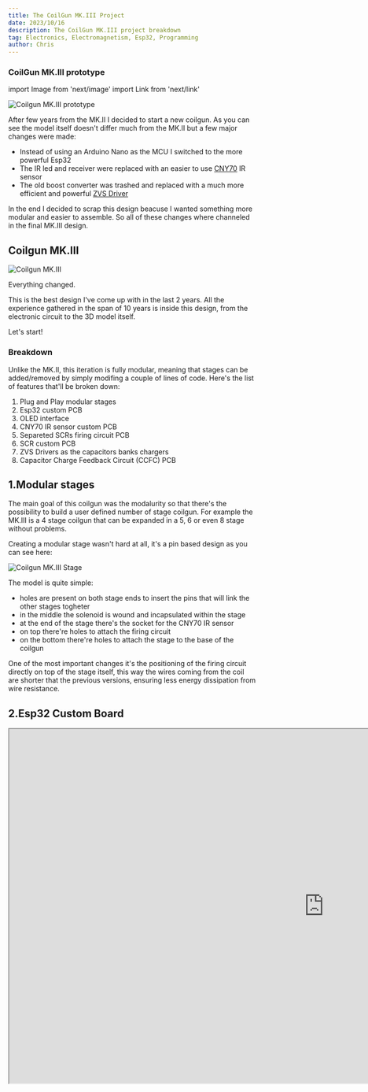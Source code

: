 ```yaml
---
title: The CoilGun MK.III Project
date: 2023/10/16
description: The CoilGun MK.III project breakdown
tag: Electronics, Electromagnetism, Esp32, Programming
author: Chris
---
```


### CoilGun MK.III prototype

import Image from 'next/image'
import Link from 'next/link'

<Image
  src="/images/Coilgun_MK3/Coilgun_MK3_Prototype.png"
  alt="Coilgun MK.III prototype"
  width={2016}
  height={1134}
  priority
  className="next-image"
/>

<p>After few years from the MK.II I decided to start a new coilgun. As you can see the model itself doesn't differ much from the MK.II but a few major changes were made:</p>

- Instead of using an Arduino Nano as the MCU I switched to the more powerful Esp32
- The IR led and receiver were replaced with an easier to use [CNY70](https://www2.mouser.com/ProductDetail/Vishay-Semiconductors/CNY70?qs=%2Fjqivxn91cdreAm7vR28%252BA%3D%3D) IR sensor
- The old boost converter was trashed and replaced with a much more efficient and powerful [ZVS Driver]()

<p>In the end I decided to scrap this design beacuse I wanted something more modular and easier to assemble. So all of these changes where channeled in the final MK.III design.</p>

## Coilgun MK.III

<Image
  src="/images/Coilgun_MK3/Coilgun_MK3.png"
  alt="Coilgun MK.III"
  width={2016}
  height={1134}
  priority
  className="next-image"
/>

<p>Everything changed.</p>

<p>This is the best design I've come up with in the last 2 years. All the experience gathered in the span of 10 years is inside this design, from the electronic circuit to the 3D model itself.</p>

<p>Let's start!</p>

### Breakdown

<p>Unlike the MK.II, this iteration is fully modular, meaning that stages can be added/removed by simply modifing a couple of lines of code.
Here's the list of features that'll be broken down:</p>

1. <Link href="#Modular_Stages">Plug and Play modular stages</Link>
2. <Link href="#Esp32">Esp32 custom PCB</Link>
3. OLED interface
4. CNY70 IR sensor custom PCB
5. Separeted SCRs firing circuit PCB
6. SCR custom PCB 
7. ZVS Drivers as the capacitors banks chargers
8. Capacitor Charge Feedback Circuit (CCFC) PCB

<div id="Modular_Stages">

## 1.Modular stages

<p>The main goal of this coilgun was the modalurity so that there's the possibility to build a user defined number of stage coilgun. For example the MK.III is a 4 stage coilgun that can be expanded in a 5, 6 or even 8 stage without problems.</p>

<p>Creating a modular stage wasn't hard at all, it's a pin based design as you can see here:</p>

<Image
  src="/images/Coilgun_MK3/Stage.gif"
  alt="Coilgun MK.III Stage"
  width={1920}
  height={1080}
  priority
  className="next-image"
/>

<p>The model is quite simple: </p>

- holes are present on both stage ends to insert the pins that will link the other stages togheter 
- in the middle the solenoid is wound and incapsulated within the stage 
- at the end of the stage there's the socket for the CNY70 IR sensor
- on top there're holes to attach the firing circuit
- on the bottom there're holes to attach the stage to the base of the coilgun

<p>One of the most important changes it's the positioning of the firing circuit directly on top of the stage itself, this way the wires coming from the coil are shorter that the previous versions, ensuring less energy dissipation from wire resistance.</p>

</div>

<div id="Esp32">

## 2.Esp32 Custom Board

<iframe src="https://personal-viewer.365.altium.com/client/index.html?feature=embed&source=70708C40-30E5-46CA-864E-E9531DC05F16&activeView=Gerber" width="1280" height="720" scrolling="no" allowFullScreen="true" style={{border:"none", overflow:"hidden", width:"100%", height:"720px"}}></iframe>
 
</div>